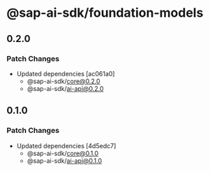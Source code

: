 # @sap-ai-sdk/foundation-models

## 0.2.0

### Patch Changes

- Updated dependencies [ac061a0]
  - @sap-ai-sdk/core@0.2.0
  - @sap-ai-sdk/ai-api@0.2.0

## 0.1.0

### Patch Changes

- Updated dependencies [4d5edc7]
  - @sap-ai-sdk/core@0.1.0
  - @sap-ai-sdk/ai-api@0.1.0

